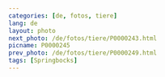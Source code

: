 ```yaml
---
categories: [de, fotos, tiere]
lang: de
layout: photo
next_photo: /de/fotos/tiere/P0000243.html
picname: P0000245
prev_photo: /de/fotos/tiere/P0000249.html
tags: [Springbocks]
---
```

